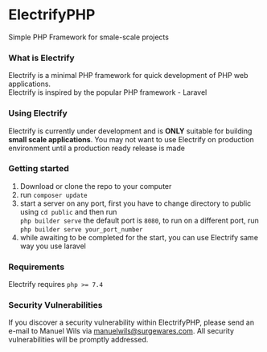 # ElectrifyPHP
Simple PHP Framework for smale-scale projects

### What is Electrify
Electrify is a minimal PHP framework for quick development of PHP web applications.<br>
Electrify is inspired by the popular PHP framework - Laravel

### Using Electrify
Electrify is currently under development and is **ONLY** suitable for building **small scale applications**. You may not want to use Electrify on production environment until a production ready release is made

### Getting started
1. Download or clone the repo to your computer
2. run `composer update`
3. start a server on any port, first you have to change directory to public using `cd public` and then run <br>`php builder serve` the default port is `8080`, to run on a different port, run `php builder serve your_port_number`
4. while awaiting to be completed for the start, you can use Electrify same way you use laravel

### Requirements
Electrify requires `php >= 7.4`

### Security Vulnerabilities
If you discover a security vulnerability within ElectrifyPHP, please send an e-mail to Manuel Wils via manuelwils@surgewares.com. All security vulnerabilities will be promptly addressed.